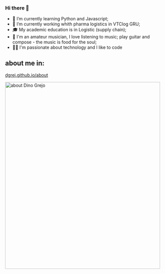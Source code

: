 <!--### Hi there 👋
-->

<!--
**dgrej/dgrej** is a ✨ _special_ ✨ repository because its `README.md` (this file) appears on your GitHub profile.

Here are some ideas to get you started:

- 🔭 I’m currently working on ...
- 🌱 I’m currently learning ...
- 👯 I’m looking to collaborate on ...
- 🤔 I’m looking for help with ...
- 💬 Ask me about ...
- 📫 How to reach me: ...
- 😄 Pronouns: ...
- ⚡ Fun fact: ...
-->
### Hi there 👋
- 🌱 I’m currently learning Python and Javascript;
- 🔭 I’m currently working whith pharma logistics in VTClog GRU;
- 🎓 My academic education is in Logistic (supply chain);
- 🎼 I'm an amateur musician, I love listening to music; play guitar and compose - the music is food for the soul;
- 👨‍💻 I'm passionate about technology and I like to code

## about me in: 
[dgrej.github.io/about](https://dgrej.github.io/about)

<a href="(https://dgrej.github.io/about" target="_blank"><img src="https://cdn.dribbble.com/users/23118/screenshots/3557982/2.gif" alt="about Dino Grejo" width="500" height="600">

